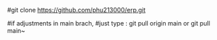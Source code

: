 #git clone https://github.com/phu213000/erp.git

#if adjustments in main brach, 
#just type : git pull origin main or git pull main~